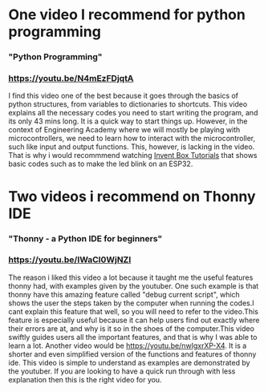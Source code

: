 # One video I recommend for python programming
### "Python Programming"
### https://youtu.be/N4mEzFDjqtA
I find this video one of the best because it goes through the basics of python structures, from variables to dictionaries to shortcuts. This video explains all the necessary codes you need to start writing the program, and its only 43 mins long. It is a quick way to start things up.
However, in the context of Engineering Academy where we will mostly be playing with microcontrollers, we need to learn how to interact with the microcontroller, such like input and output functions. This, however, is lacking in the video. That is why i would recommmend watching  [Invent Box Tutorials](https://www.youtube.com/channel/UCRQCzMftIUElX03kHjV4rmQ/featured) that shows basic codes such as to make the led blink on an ESP32.  


# Two videos i recommend on Thonny IDE
### "Thonny - a Python IDE for beginners"
### https://youtu.be/lWaCl0WjNZI
The reason i liked this video a lot because it taught me the useful features thonny had, with examples given by the youtuber. One such example is that thonny have this amazing feature called "debug current script", which shows the user the steps taken by the computer when running the codes.I cant explain this feature that well, so you will need to refer to the video.This feature is especially useful because it can help users find out exactly where their errors are at, and why is it so in the shoes of the computer.This video swiftly guides users all the important features, and that is why I was able to learn a lot.
Another video would be https://youtu.be/nwIgxrXP-X4. It is a shorter and even simplified version of the functions and features of thonny ide. This video is simple to understand as examples are demonstrated by the youtuber. If you are looking to have a quick run through with less explanation then this is the right video for you.

